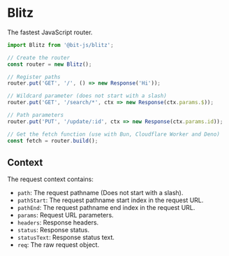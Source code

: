 # Blitz
The fastest JavaScript router.

```ts
import Blitz from '@bit-js/blitz';

// Create the router
const router = new Blitz();

// Register paths
router.put('GET', '/', () => new Response('Hi'));

// Wildcard parameter (does not start with a slash)
router.put('GET', '/search/*', ctx => new Response(ctx.params.$));

// Path parameters
router.put('PUT', '/update/:id', ctx => new Response(ctx.params.id));

// Get the fetch function (use with Bun, Cloudflare Worker and Deno)
const fetch = router.build();
```

## Context
The request context contains:
- `path`: The request pathname (Does not start with a slash).
- `pathStart`: The request pathname start index in the request URL.
- `pathEnd`: The request pathname end index in the request URL.
- `params`: Request URL parameters.
- `headers`: Response headers.
- `status`: Response status.
- `statusText`: Response status text.
- `req`: The raw request object.
